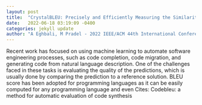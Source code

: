 ```yaml
---
layout: post
title:  "CrystalBLEU: Precisely and Efficiently Measuring the Similarity of Code"
date:   2022-06-18 03:19:09 -0400
categories: jekyll update
author: "A Eghbali, M Pradel - 2022 IEEE/ACM 44th International Conference on , 2022"
---
```

Recent work has focused on using machine learning to automate software engineering processes, such as code completion, code migration, and generating code from natural language description. One of the challenges faced in these tasks is evaluating the quality of the predictions, which is usually done by comparing the prediction to a reference solution. BLEU score has been adopted for programming languages as it can be easily computed for any programming language and even 
Cites: Codebleu: a method for automatic evaluation of code synthesis